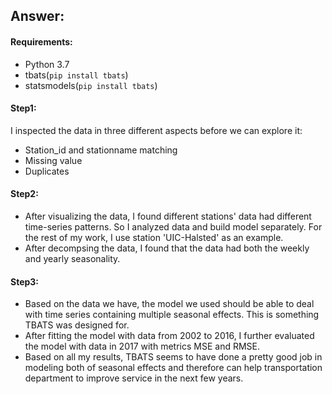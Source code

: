 ## Answer:

#### Requirements:

- Python 3.7
- tbats(`pip install tbats`)
- statsmodels(`pip install tbats`)

#### Step1:

I inspected the data in three different aspects before we can explore it:

- Station_id and stationname matching
- Missing value
- Duplicates

#### Step2:

- After visualizing the data, I found different stations' data had different time-series patterns. So I analyzed data and build model separately. For the rest of my work, I use station 'UIC-Halsted' as an example.
- After decompsing the data, I found that the data had both the weekly and yearly seasonality.

#### Step3:

- Based on the data we have, the model we used should be able to deal with time series containing multiple seasonal effects. This is something TBATS was designed for.
- After fitting the model with data from 2002 to 2016, I further evaluated the model with data in 2017 with metrics MSE and RMSE.
- Based on all my results, TBATS seems to have done a pretty good job in modeling both of seasonal effects and therefore can help transportation department to improve service in the next few years.